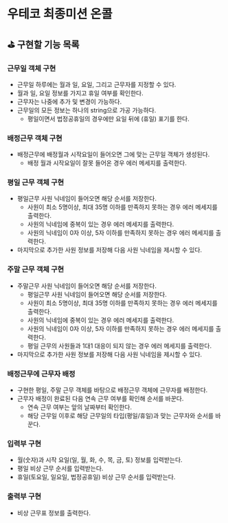 # 우테코 최종미션 온콜

## ⛳ 구현할 기능 목록

### 근무일 객체 구현

- 근무일 하루에는 월과 일, 요일, 그리고 근무자를 지정할 수 있다.
- 월과 일, 요일 정보를 가지고 휴일 여부를 확인한다.
- 근무자는 나중에 추가 및 변경이 가능하다.
- 근무일의 모든 정보는 하나의 string으로 가공 가능하다.
  - 평일이면서 법정공휴일의 경우에만 요일 뒤에 (휴일) 표기를 한다.

### 배정근무 객체 구현

- 배정근무에 배정월과 시작요일이 들어오면 그에 맞는 근무일 객체가 생성된다.
  - 배정 월과 시작요일이 잘못 들어온 경우 에러 메세지를 출력한다.

### 평일 근무 객체 구현

- 평일근무 사원 닉네임이 들어오면 해당 순서를 저장한다.
  - 사원이 최소 5명이상, 최대 35명 이하를 만족하지 못하는 경우 에러 메세지를 출력한다.
  - 사원의 닉네임에 중복이 있는 경우 에러 메세지를 출력한다.
  - 사원의 닉네임이 0자 이상, 5자 이하를 만족하지 못하는 경우 에러 메세지를 출력한다.
- 마지막으로 추가한 사원 정보를 저장해 다음 사원 닉네임을 제시할 수 있다.

### 주말 근무 객체 구현

- 주말근무 사원 닉네임이 들어오면 해당 순서를 저장한다.
  - 평일근무 사원 닉네임이 들어오면 해당 순서를 저장한다.
  - 사원이 최소 5명이상, 최대 35명 이하를 만족하지 못하는 경우 에러 메세지를 출력한다.
  - 사원의 닉네임에 중복이 있는 경우 에러 메세지를 출력한다.
  - 사원의 닉네임이 0자 이상, 5자 이하를 만족하지 못하는 경우 에러 메세지를 출력한다.
  - 평일 근무의 사원들과 1대1 대응이 되지 않는 경우 에러 메세지를 출력한다.
- 마지막으로 추가한 사원 정보를 저장해 다음 사원 닉네임을 제시할 수 있다.

### 배정근무에 근무자 배정

- 구현한 평일, 주말 근무 객체를 바탕으로 배정근무 객체에 근무자를 배정한다.
- 근무자 배정이 완료된 다음 연속 근무 여부를 확인해 순서를 바꾼다.
  - 연속 근무 여부는 앞의 날짜부터 확인한다.
  - 해당 근무일 이후로 해당 근무일의 타입(평일/휴일)과 맞는 근무자와 순서를 바꾼다.

### 입력부 구현

- 월(숫자)과 시작 요일(일, 월, 화, 수, 목, 금, 토) 정보를 입력받는다.
- 평일 비상 근무 순서를 입력받는다.
- 휴일(토요일, 일요일, 법정공휴일) 비상 근무 순서를 입력받는다.

### 출력부 구현

- 비상 근무표 정보를 출력한다.
